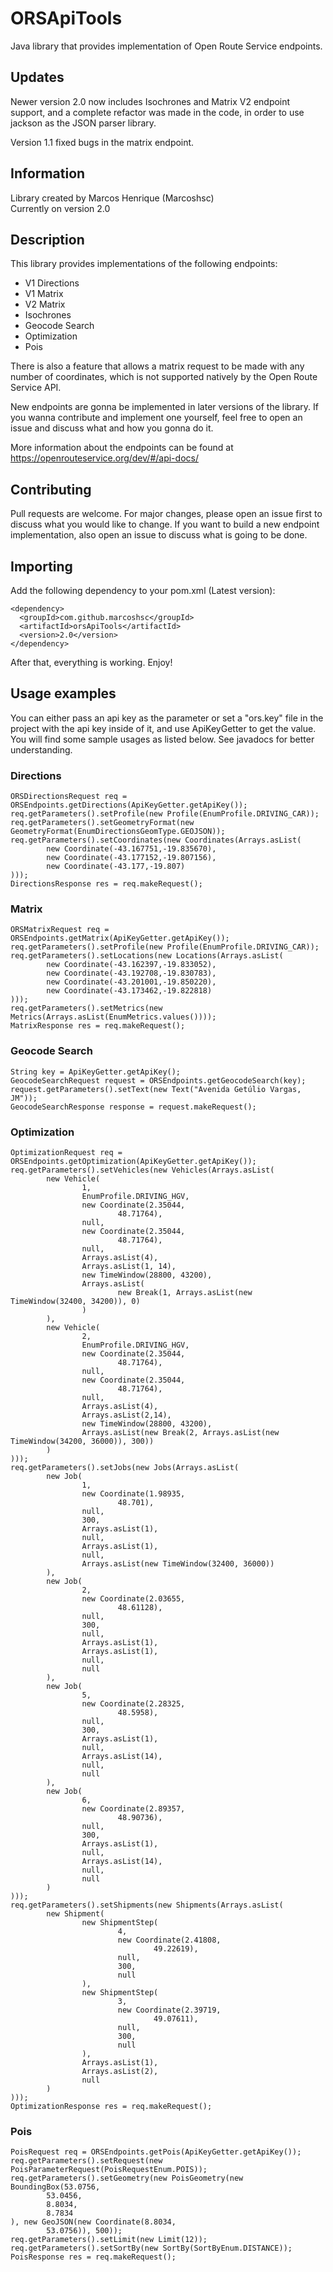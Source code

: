 # ORSApiTools
Java library that provides implementation of Open Route Service endpoints.

## Updates

Newer version 2.0 now includes Isochrones and Matrix V2 endpoint support, and a complete refactor was made in the code, in order to use jackson
as the JSON parser library.

Version 1.1 fixed bugs in the matrix endpoint.

## Information

Library created by Marcos Henrique (Marcoshsc)<br>
Currently on version 2.0

## Description
This library provides implementations of the following endpoints:
- V1 Directions
- V1 Matrix
- V2 Matrix
- Isochrones
- Geocode Search
- Optimization
- Pois

There is also a feature that allows a matrix request to be made with any number of
coordinates, which is not supported natively by the Open Route Service API.

New endpoints are gonna be implemented in later versions of the library.
If you wanna contribute and implement one yourself, feel free to open an
issue and discuss what and how you gonna do it.

More information about the endpoints can be found at
https://openrouteservice.org/dev/#/api-docs/

## Contributing
Pull requests are welcome. For major changes, please open an issue first to
discuss what you would like to change.
If you want to build a new endpoint implementation, also open an issue to
discuss what is going to be done.

## Importing
Add the following dependency to your pom.xml (Latest version):

    <dependency>
      <groupId>com.github.marcoshsc</groupId>
      <artifactId>orsApiTools</artifactId>
      <version>2.0</version>
    </dependency>
    
After that, everything is working. Enjoy!
    
## Usage examples

You can either pass an api key as the parameter or set a "ors.key" file in the 
project with the api key inside of it, and use ApiKeyGetter to get the value.
You will find some sample usages as listed below. See javadocs for better understanding.
    
### Directions

    ORSDirectionsRequest req = ORSEndpoints.getDirections(ApiKeyGetter.getApiKey());
    req.getParameters().setProfile(new Profile(EnumProfile.DRIVING_CAR));
    req.getParameters().setGeometryFormat(new GeometryFormat(EnumDirectionsGeomType.GEOJSON));
    req.getParameters().setCoordinates(new Coordinates(Arrays.asList(
            new Coordinate(-43.167751,-19.835670),
            new Coordinate(-43.177152,-19.807156),
            new Coordinate(-43.177,-19.807)
    )));
    DirectionsResponse res = req.makeRequest();
    
### Matrix

    ORSMatrixRequest req = ORSEndpoints.getMatrix(ApiKeyGetter.getApiKey());
    req.getParameters().setProfile(new Profile(EnumProfile.DRIVING_CAR));
    req.getParameters().setLocations(new Locations(Arrays.asList(
            new Coordinate(-43.162397,-19.833052),
            new Coordinate(-43.192708,-19.830783),
            new Coordinate(-43.201001,-19.850220),
            new Coordinate(-43.173462,-19.822818)
    )));
    req.getParameters().setMetrics(new Metrics(Arrays.asList(EnumMetrics.values())));
    MatrixResponse res = req.makeRequest();
    
### Geocode Search

    String key = ApiKeyGetter.getApiKey();
    GeocodeSearchRequest request = ORSEndpoints.getGeocodeSearch(key);
    request.getParameters().setText(new Text("Avenida Getúlio Vargas, JM"));
    GeocodeSearchResponse response = request.makeRequest();
    
### Optimization

    OptimizationRequest req = ORSEndpoints.getOptimization(ApiKeyGetter.getApiKey());
    req.getParameters().setVehicles(new Vehicles(Arrays.asList(
            new Vehicle(
                    1,
                    EnumProfile.DRIVING_HGV,
                    new Coordinate(2.35044,
                            48.71764),
                    null,
                    new Coordinate(2.35044,
                            48.71764),
                    null,
                    Arrays.asList(4),
                    Arrays.asList(1, 14),
                    new TimeWindow(28800, 43200),
                    Arrays.asList(
                            new Break(1, Arrays.asList(new TimeWindow(32400, 34200)), 0)
                    )
            ),
            new Vehicle(
                    2,
                    EnumProfile.DRIVING_HGV,
                    new Coordinate(2.35044,
                            48.71764),
                    null,
                    new Coordinate(2.35044,
                            48.71764),
                    null,
                    Arrays.asList(4),
                    Arrays.asList(2,14),
                    new TimeWindow(28800, 43200),
                    Arrays.asList(new Break(2, Arrays.asList(new TimeWindow(34200, 36000)), 300))
            )
    )));
    req.getParameters().setJobs(new Jobs(Arrays.asList(
            new Job(
                    1,
                    new Coordinate(1.98935,
                            48.701),
                    null,
                    300,
                    Arrays.asList(1),
                    null,
                    Arrays.asList(1),
                    null,
                    Arrays.asList(new TimeWindow(32400, 36000))
            ),
            new Job(
                    2,
                    new Coordinate(2.03655,
                            48.61128),
                    null,
                    300,
                    null,
                    Arrays.asList(1),
                    Arrays.asList(1),
                    null,
                    null
            ),
            new Job(
                    5,
                    new Coordinate(2.28325,
                            48.5958),
                    null,
                    300,
                    Arrays.asList(1),
                    null,
                    Arrays.asList(14),
                    null,
                    null
            ),
            new Job(
                    6,
                    new Coordinate(2.89357,
                            48.90736),
                    null,
                    300,
                    Arrays.asList(1),
                    null,
                    Arrays.asList(14),
                    null,
                    null
            )
    )));
    req.getParameters().setShipments(new Shipments(Arrays.asList(
            new Shipment(
                    new ShipmentStep(
                            4,
                            new Coordinate(2.41808,
                                    49.22619),
                            null,
                            300,
                            null
                    ),
                    new ShipmentStep(
                            3,
                            new Coordinate(2.39719,
                                    49.07611),
                            null,
                            300,
                            null
                    ),
                    Arrays.asList(1),
                    Arrays.asList(2),
                    null
            )
    )));
    OptimizationResponse res = req.makeRequest();
    
### Pois

    PoisRequest req = ORSEndpoints.getPois(ApiKeyGetter.getApiKey());
    req.getParameters().setRequest(new PoisParameterRequest(PoisRequestEnum.POIS));
    req.getParameters().setGeometry(new PoisGeometry(new BoundingBox(53.0756,
            53.0456,
            8.8034,
            8.7834
    ), new GeoJSON(new Coordinate(8.8034,
            53.0756)), 500));
    req.getParameters().setLimit(new Limit(12));
    req.getParameters().setSortBy(new SortBy(SortByEnum.DISTANCE));
    PoisResponse res = req.makeRequest();
